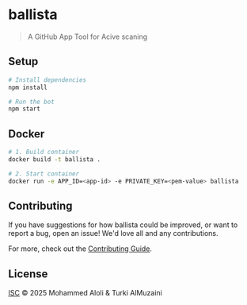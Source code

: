 # ballista

> A GitHub App Tool for Acive scaning

## Setup

```sh
# Install dependencies
npm install

# Run the bot
npm start
```

## Docker

```sh
# 1. Build container
docker build -t ballista .

# 2. Start container
docker run -e APP_ID=<app-id> -e PRIVATE_KEY=<pem-value> ballista
```

## Contributing

If you have suggestions for how ballista could be improved, or want to report a bug, open an issue! We'd love all and any contributions.

For more, check out the [Contributing Guide](CONTRIBUTING.md).

## License

[ISC](LICENSE) © 2025 Mohammed Aloli & Turki AlMuzaini
